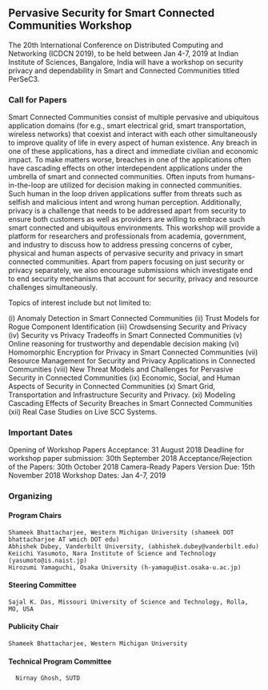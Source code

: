 ## Pervasive Security for Smart Connected Communities Workshop

The 20th International Conference on Distributed Computing and Networking (ICDCN 2019), to be held between Jan 4-7, 2019 at Indian Institute of Sciences, Bangalore, India will have a workshop on security privacy and dependability in Smart and Connected Communities titled PerSeC3.

### Call for Papers 

Smart Connected Communities consist of multiple pervasive and ubiquitous application domains (for e.g., smart electrical grid, smart transportation, wireless networks) that coexist and interact with each other simultaneously to improve quality of life in every aspect of human existence. Any breach in one of these applications, has a direct and immediate civilian and economic impact. To make matters worse, breaches in one of the applications often have cascading effects on other interdependent applications under the umbrella of smart and connected communities. Often inputs from humans-in-the-loop are utilized for decision making in connected communities. Such human in the loop driven applications suffer from threats such as selfish and malicious intent and wrong human perception. Additionally, privacy is a challenge that needs to be addressed apart from security to ensure both customers as well as providers are willing to embrace such smart connected and ubiquitous environments. This workshop will provide a platform for researchers and professionals from academia, government, and industry to discuss how to address pressing concerns of cyber, physical and human aspects of pervasive security and privacy in smart connected communities. Apart from papers focusing on just security or privacy separately, we also encourage submissions which investigate end to end security mechanisms that account for security, privacy and resource challenges simultaneously.

Topics of interest include but not limited to: 

(i) Anomaly Detection in Smart Connected Communities
(ii) Trust Models for Rogue Component Identification
(iii) Crowdsensing Security and Privacy  
(iv) Security vs Privacy Tradeoffs in Smart Connected Communities
(v) Online reasoning for trustworthy and dependable decision making
(vi) Homomorphic Encryption for Privacy in Smart Connected Communities
(vii) Resource Management for Security and Privacy Applications in Connected Communities
(viii) New Threat Models and Challenges for Pervasive Security in Connected Communities
(ix) Economic, Social, and Human Aspects of Security in Connected Communities
(x) Smart Grid, Transportation and Infrastructure Security and Privacy.
(xi)  Modeling Cascading Effects of Security Breaches in Smart Connected Communities
(xii)  Real Case Studies on Live SCC Systems.

### Important Dates

Opening of Workshop Papers Acceptance: 31 August 2018
Deadline for workshop paper submission: 30th September 2018
Acceptance/Rejection of the Papers: 30th October 2018
Camera-Ready Papers Version Due: 15th November 2018
Workshop Dates:  Jan 4-7, 2019

### Organizing

  #### Program Chairs

    Shameek Bhattacharjee, Western Michigan University (shameek DOT bhattacharjee AT wmich DOT edu)
    Abhishek Dubey, Vanderbilt University, (abhishek.dubey@vanderbilt.edu)
    Keiichi Yasumoto, Nara Institute of Science and Technology (yasumoto@is.naist.jp)
    Hirozumi Yamaguchi, Osaka University (h-yamagu@ist.osaka-u.ac.jp)

  #### Steering Committee

    Sajal K. Das, Missouri University of Science and Technology, Rolla, MO, USA
  
  #### Publicity Chair
   
    Shameek Bhattacharjee, Western Michigan University 
  
  #### Technical Program Committee
     
      Nirnay Ghosh, SUTD
  
